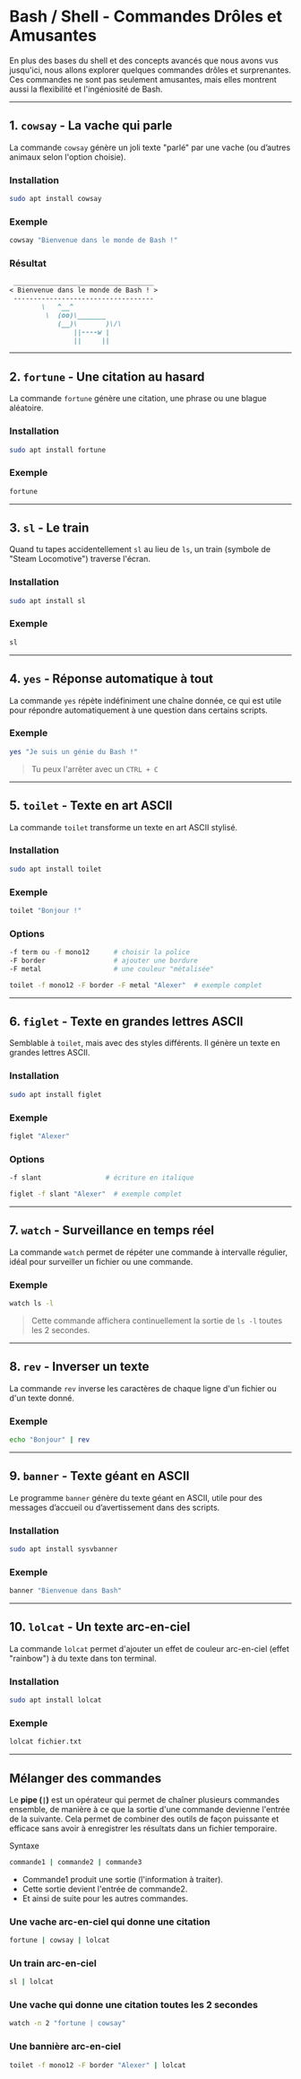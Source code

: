 # Bash / Shell - Commandes Drôles et Amusantes

En plus des bases du shell et des concepts avancés que nous avons vus jusqu'ici, nous allons explorer quelques commandes drôles et surprenantes. Ces commandes ne sont pas seulement amusantes, mais elles montrent aussi la flexibilité et l'ingéniosité de Bash.

---

## 1. `cowsay` - La vache qui parle
La commande `cowsay` génère un joli texte "parlé" par une vache (ou d’autres animaux selon l'option choisie).

### Installation
```bash
sudo apt install cowsay
```

### Exemple
```bash
cowsay "Bienvenue dans le monde de Bash !"
```

### Résultat
```markdown
 ___________________________________
< Bienvenue dans le monde de Bash ! >
 -----------------------------------
        \   ^__^
         \  (oo)\_______
            (__)\       )\/\
                ||----w |
                ||     ||
```

---

## 2. `fortune` - Une citation au hasard
La commande `fortune` génère une citation, une phrase ou une blague aléatoire.

### Installation
```bash
sudo apt install fortune
```

### Exemple
```bash
fortune
```

---

## 3. `sl` - Le train
Quand tu tapes accidentellement `sl` au lieu de `ls`, un train (symbole de "Steam Locomotive") traverse l'écran.
### Installation
```bash
sudo apt install sl
```

### Exemple
```bash
sl
```

---

## 4. `yes` - Réponse automatique à tout
La commande `yes` répète indéfiniment une chaîne donnée, ce qui est utile pour répondre automatiquement à une question dans certains scripts.

### Exemple
```bash
yes "Je suis un génie du Bash !"
```
> Tu peux l'arrêter avec un `CTRL + C`

---

## 5. `toilet` - Texte en art ASCII
La commande `toilet` transforme un texte en art ASCII stylisé.

### Installation
```bash
sudo apt install toilet
```

### Exemple
```bash
toilet "Bonjour !"
```

### Options
```bash
-f term ou -f mono12      # choisir la police
-F border                 # ajouter une bordure
-F metal                  # une couleur "métalisée"

toilet -f mono12 -F border -F metal "Alexer"  # exemple complet
```

---

## 6. `figlet` - Texte en grandes lettres ASCII
Semblable à `toilet`, mais avec des styles différents. Il génère un texte en grandes lettres ASCII.

### Installation
```bash
sudo apt install figlet
```

### Exemple
```bash
figlet "Alexer"
```

### Options
```bash
-f slant                # écriture en italique

figlet -f slant "Alexer"  # exemple complet
```

---

## 7. `watch` - Surveillance en temps réel
La commande `watch` permet de répéter une commande à intervalle régulier, idéal pour surveiller un fichier ou une commande.

### Exemple
```bash
watch ls -l
```
> Cette commande affichera continuellement la sortie de `ls -l` toutes les 2 secondes.

---

## 8. `rev` - Inverser un texte
La commande `rev` inverse les caractères de chaque ligne d'un fichier ou d'un texte donné.

### Exemple
```bash
echo "Bonjour" | rev
```

---

## 9. `banner` - Texte géant en ASCII
Le programme `banner` génère du texte géant en ASCII, utile pour des messages d’accueil ou d’avertissement dans des scripts.

### Installation
```bash
sudo apt install sysvbanner
```

### Exemple
```bash
banner "Bienvenue dans Bash"
```

---

## 10. `lolcat` - Un texte arc-en-ciel
La commande `lolcat` permet d'ajouter un effet de couleur arc-en-ciel (effet "rainbow") à du texte dans ton terminal.

### Installation
```bash
sudo apt install lolcat
```

### Exemple
```bash
lolcat fichier.txt
```

---

## Mélanger des commandes

Le **pipe (`|`)** est un opérateur qui permet de chaîner plusieurs commandes ensemble, de manière à ce que la sortie d'une commande devienne l'entrée de la suivante.
Cela permet de combiner des outils de façon puissante et efficace sans avoir à enregistrer les résultats dans un fichier temporaire.

Syntaxe
```bash
commande1 | commande2 | commande3
```

- Commande1 produit une sortie (l'information à traiter).
- Cette sortie devient l'entrée de commande2.
- Et ainsi de suite pour les autres commandes.

### Une vache arc-en-ciel qui donne une citation
```bash
fortune | cowsay | lolcat
```

### Un train arc-en-ciel
```bash
sl | lolcat
```

### Une vache qui donne une citation toutes les 2 secondes
```bash
watch -n 2 "fortune | cowsay"
```

### Une bannière arc-en-ciel
```bash
toilet -f mono12 -F border "Alexer" | lolcat
```
